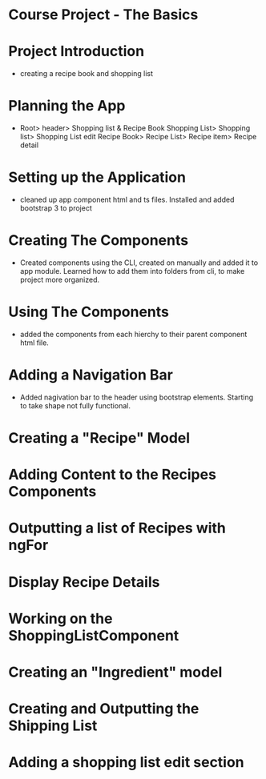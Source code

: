 # Course Project - The Basics
  
  # Project Introduction
  - creating a recipe book and shopping list
  # Planning the App
   - Root> header> Shopping list & Recipe Book
      Shopping List> Shopping list> Shopping List edit
      Recipe Book> Recipe List> Recipe item> Recipe detail
  # Setting up the Application
  - cleaned up app component html and ts files. Installed and added bootstrap 3 to project
  # Creating The Components
  - Created components using the CLI, created on manually and added it to app module. Learned how to add them into folders from cli, to make project more organized.
  # Using The Components
  - added the components from each hierchy to their parent component html file.
  # Adding a Navigation Bar
  - Added nagivation bar to the header using bootstrap elements. Starting to take shape not fully functional.
  # Creating a "Recipe" Model

  # Adding Content to the Recipes Components

  # Outputting a list of Recipes with ngFor

  # Display Recipe Details

  # Working on the ShoppingListComponent

  # Creating an "Ingredient" model

  # Creating and Outputting the Shipping List

  # Adding a shopping list edit section

